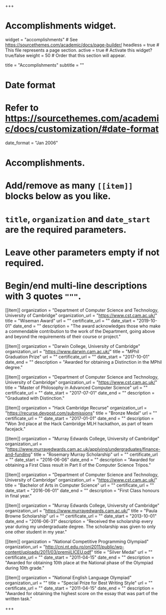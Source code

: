 +++
# Accomplishments widget.
widget = "accomplishments"  # See https://sourcethemes.com/academic/docs/page-builder/
headless = true  # This file represents a page section.
active = true  # Activate this widget? true/false
weight = 50  # Order that this section will appear.

title = "Accomplish&shy;ments"
subtitle = ""

# Date format
#   Refer to https://sourcethemes.com/academic/docs/customization/#date-format
date_format = "Jan 2006"

# Accomplishments.
#   Add/remove as many `[[item]]` blocks below as you like.
#   `title`, `organization` and `date_start` are the required parameters.
#   Leave other parameters empty if not required.
#   Begin/end multi-line descriptions with 3 quotes `"""`.

[[item]]
  organization = "Department of Computer Science and Technology, University of Cambridge"
  organization_url = "https://www.cst.cam.ac.uk/"
  title = "Wiseman Award"
  url = ""
  certificate_url = ""
  date_start = "2019-10-01"
  date_end = ""
  description = "The award acknowledges those who make a commendable contribution to the work of the Department, going above and beyond the requirements of their course or project."
  
[[item]]
  organization = "Darwin College, University of Cambridge"
  organization_url = "https://www.darwin.cam.ac.uk/"
  title = "MPhil Graduation Prize"
  url = ""
  certificate_url = ""
  date_start = "2017-10-01"
  date_end = ""
  description = "Awarded for obtaining a Distinction in the MPhil degree."

[[item]]
  organization = "Department of Computer Science and Technology, University of Cambridge"
  organization_url = "https://www.cst.cam.ac.uk/"
  title = "Master of Philosophy in Advanced Computer Science"
  url = ""
  certificate_url = ""
  date_start = "2017-07-01"
  date_end = ""
  description = "Graduated with Distinction."

[[item]]
  organization = "Hack Cambridge Recurse"
  organization_url = "https://recurse.devpost.com/submissions"
  title = "Bronze Medal"
  url = ""
  certificate_url = ""
  date_start = "2017-01-01"
  date_end = ""
  description = "Won 3rd place at the Hack Cambridge MLH hackathon, as part of team facejack."
  
[[item]]
  organization = "Murray Edwards College, University of Cambridge"
  organization_url = "https://www.murrayedwards.cam.ac.uk/applying/undergraduates/finance-and-funding"
  title = "Rosemary Murray Scholarship"
  url = ""
  certificate_url = ""
  date_start = "2016-06-06"
  date_end = ""
  description = "Awarded for obtaining a First Class result in Part II of the Computer Science Tripos."

[[item]]
  organization = "Department of Computer Science and Technology, University of Cambridge"
  organization_url = "https://www.cst.cam.ac.uk/"
  title = "Bachelor of Arts in Computer Science"
  url = ""
  certificate_url = ""
  date_start = "2016-06-01"
  date_end = ""
  description = "First Class honours in final year."

[[item]]
  organization = "Murray Edwards College, University of Cambridge"
  organization_url = "https://www.murrayedwards.cam.ac.uk/"
  title = "Paula Browne Scholarship"
  url = ""
  certificate_url = ""
  date_start = "2013-10-01"
  date_end = "2016-06-31"
  description = "Received the scholarship every year during my undergraduate degree. The scholarship was given to only one other student in my year."

[[item]]
  organization = "National Competitive Programming Olympiad"
  organization_url = "http://cni.nt.edu.ro/oni2011/public/wp-content/uploads/2011/03/premiiLICEU.pdf"
  title = "Silver Medal"
  url = ""
  certificate_url = ""
  date_start = "2011-04-15"
  date_end = ""
  description = "Awarded for obtaining 10th place at the National phase of the Olympiad during 10th grade."

[[item]]
  organization = "National English Language Olympiad"
  organization_url = ""
  title = "Special Prize for Best Writing Style"
  url = ""
  certificate_url = ""
  date_start = "2011-04-15"
  date_end = ""
  description = "Awarded for obtaining the highest score on the essay that was part of the written task."

+++
